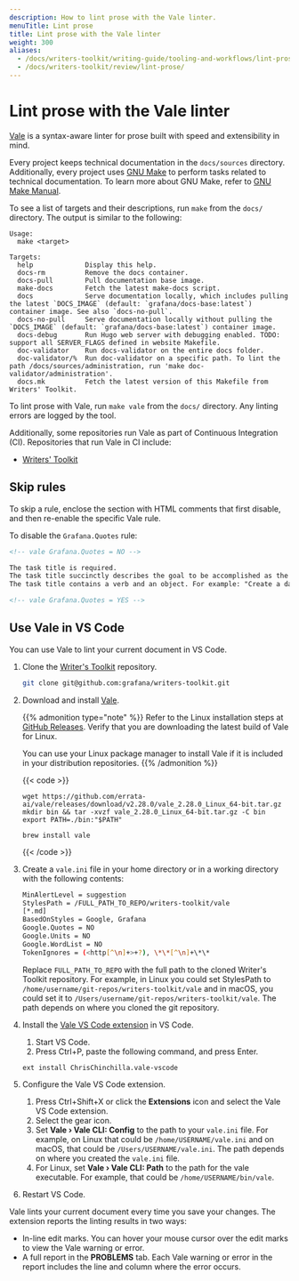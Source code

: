```yaml
---
description: How to lint prose with the Vale linter.
menuTitle: Lint prose
title: Lint prose with the Vale linter
weight: 300
aliases:
  - /docs/writers-toolkit/writing-guide/tooling-and-workflows/lint-prose/
  - /docs/writers-toolkit/review/lint-prose/
---
```


# Lint prose with the Vale linter

[Vale](https://github.com/errata-ai/vale) is a syntax-aware linter for prose built with speed and extensibility in mind.

Every project keeps technical documentation in the `docs/sources` directory.
Additionally, every project uses [GNU Make](https://www.gnu.org/software/make/) to perform tasks related to technical documentation.
To learn more about GNU Make, refer to [GNU Make Manual](https://www.gnu.org/software/make/manual/).

To see a list of targets and their descriptions, run `make` from the `docs/` directory.
The output is similar to the following:

```console
Usage:
  make <target>

Targets:
  help             Display this help.
  docs-rm          Remove the docs container.
  docs-pull        Pull documentation base image.
  make-docs        Fetch the latest make-docs script.
  docs             Serve documentation locally, which includes pulling the latest `DOCS_IMAGE` (default: `grafana/docs-base:latest`) container image. See also `docs-no-pull`.
  docs-no-pull     Serve documentation locally without pulling the `DOCS_IMAGE` (default: `grafana/docs-base:latest`) container image.
  docs-debug       Run Hugo web server with debugging enabled. TODO: support all SERVER_FLAGS defined in website Makefile.
  doc-validator    Run docs-validator on the entire docs folder.
  doc-validator/%  Run doc-validator on a specific path. To lint the path /docs/sources/administration, run 'make doc-validator/administration'.
  docs.mk          Fetch the latest version of this Makefile from Writers' Toolkit.
```

To lint prose with Vale, run `make vale` from the `docs/` directory.
Any linting errors are logged by the tool.

Additionally, some repositories run Vale as part of Continuous Integration (CI).
Repositories that run Vale in CI include:

- [Writers' Toolkit](https://github.com/grafana/writers-toolkit)

## Skip rules

To skip a rule, enclose the section with HTML comments that first disable, and then re-enable the specific Vale rule.

To disable the `Grafana.Quotes` rule:

```markdown
<!-- vale Grafana.Quotes = NO -->

The task title is required.
The task title succinctly describes the goal to be accomplished as the result of following the instruction.
The task title contains a verb and an object. For example: "Create a dashboard".

<!-- vale Grafana.Quotes = YES -->
```

## Use Vale in VS Code

You can use Vale to lint your current document in VS Code.

1. Clone the [Writer's Toolkit](https://github.com/grafana/writers-toolkit/) repository.

   ```bash
   git clone git@github.com:grafana/writers-toolkit.git
   ```

1. Download and install [Vale](https://vale.sh/docs/vale-cli/installation/).

   {{% admonition type="note" %}}
   Refer to the Linux installation steps at [GitHub Releases](https://vale.sh/docs/vale-cli/installation/#github-releases). Verify that you are downloading the latest build of Vale for Linux.
   
   You can use your Linux package manager to install Vale if it is included in your distribution repositories.
   {{% /admonition %}}

   {{< code >}}

   ```linux
   wget https://github.com/errata-ai/vale/releases/download/v2.28.0/vale_2.28.0_Linux_64-bit.tar.gz
   mkdir bin && tar -xvzf vale_2.28.0_Linux_64-bit.tar.gz -C bin
   export PATH=./bin:"$PATH"
   ```

   ```macos
   brew install vale
   ```

   {{< /code >}}

1. Create a `vale.ini` file in your home directory or in a working directory with the following contents:

   ```bash
   MinAlertLevel = suggestion
   StylesPath = /FULL_PATH_TO_REPO/writers-toolkit/vale
   [*.md]
   BasedOnStyles = Google, Grafana
   Google.Quotes = NO
   Google.Units = NO
   Google.WordList = NO
   TokenIgnores = (<http[^\n]+>+?), \*\*[^\n]+\*\*
   ```

   Replace `FULL_PATH_TO_REPO` with the full path to the cloned Writer's Toolkit repository. For example, in Linux you could set StylesPath to `/home/username/git-repos/writers-toolkit/vale` and in macOS, you could set it to `/Users/username/git-repos/writers-toolkit/vale`. The path depends on where you cloned the git repository.

1. Install the [Vale VS Code extension](https://marketplace.visualstudio.com/items?itemName=chrischinchilla.vale-vscode) in VS Code.

   1. Start VS Code.
   1. Press Ctrl+P, paste the following command, and press Enter.

   ```
   ext install ChrisChinchilla.vale-vscode
   ```

1. Configure the Vale VS Code extension.

   1. Press Ctrl+Shift+X or click the **Extensions** icon and select the Vale VS Code extension.
   1. Select the gear icon.
   1. Set **Vale › Vale CLI: Config** to the path to your `vale.ini` file. For example, on Linux that could be `/home/USERNAME/vale.ini` and on macOS, that could be `/Users/USERNAME/vale.ini`. The path depends on where you created the `vale.ini` file.
   1. For Linux, set **Vale › Vale CLI: Path** to the path for the vale executable. For example, that could be `/home/USERNAME/bin/vale`.

1. Restart VS Code.

Vale lints your current document every time you save your changes. The extension reports the linting results in two ways:

- In-line edit marks. You can hover your mouse cursor over the edit marks to view the Vale warning or error.
- A full report in the **PROBLEMS** tab. Each Vale warning or error in the report includes the line and column where the error occurs.

